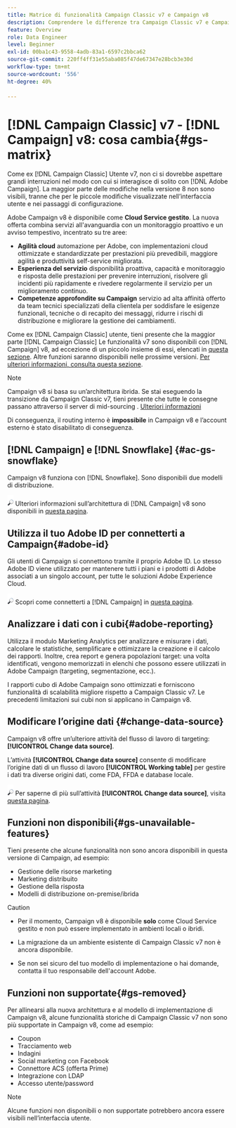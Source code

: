 ```yaml
---
title: Matrice di funzionalità Campaign Classic v7 e Campaign v8
description: Comprendere le differenze tra Campaign Classic v7 e Campaign v8
feature: Overview
role: Data Engineer
level: Beginner
exl-id: 00ba1c43-9558-4adb-83a1-6597c2bbca62
source-git-commit: 220ff4ff31e55aba085f47de67347e28bcb3e30d
workflow-type: tm+mt
source-wordcount: '556'
ht-degree: 40%

---
```


# [!DNL Campaign Classic] v7 - [!DNL Campaign] v8: cosa cambia{#gs-matrix}

Come ex [!DNL Campaign Classic] Utente v7, non ci si dovrebbe aspettare grandi interruzioni nel modo con cui si interagisce di solito con [!DNL Adobe Campaign]. La maggior parte delle modifiche nella versione 8 non sono visibili, tranne che per le piccole modifiche visualizzate nell’interfaccia utente e nei passaggi di configurazione.

Adobe Campaign v8 è disponibile come **Cloud Service gestito**. La nuova offerta combina servizi all&#39;avanguardia con un monitoraggio proattivo e un avviso tempestivo, incentrato su tre aree:

* **Agilità cloud** automazione per Adobe, con implementazioni cloud ottimizzate e standardizzate per prestazioni più prevedibili, maggiore agilità e produttività self-service migliorata.
* **Esperienza del servizio** disponibilità proattiva, capacità e monitoraggio e risposta delle prestazioni per prevenire interruzioni, risolvere gli incidenti più rapidamente e rivedere regolarmente il servizio per un miglioramento continuo.
* **Competenze approfondite su Campaign** servizio ad alta affinità offerto da team tecnici specializzati della clientela per soddisfare le esigenze funzionali, tecniche o di recapito dei messaggi, ridurre i rischi di distribuzione e migliorare la gestione dei cambiamenti.

Come ex [!DNL Campaign Classic] utente, tieni presente che la maggior parte [!DNL Campaign Classic] Le funzionalità v7 sono disponibili con [!DNL Campaign] v8, ad eccezione di un piccolo insieme di essi, elencati in [questa sezione](#gs-removed). Altre funzioni saranno disponibili nelle prossime versioni. [Per ulteriori informazioni, consulta questa sezione](#gs-unavailable-features).

>[!NOTE]
>
> Campaign v8 si basa su un’architettura ibrida. Se stai eseguendo la transizione da Campaign Classic v7, tieni presente che tutte le consegne passano attraverso il server di mid-sourcing . [Ulteriori informazioni](../architecture/architecture.md)
>
> Di conseguenza, il routing interno è **impossibile** in Campaign v8 e l’account esterno è stato disabilitato di conseguenza.


## [!DNL Campaign] e [!DNL Snowflake] {#ac-gs-snowflake}

Campaign v8 funziona con [!DNL Snowflake]. Sono disponibili due modelli di distribuzione.

![](../assets/do-not-localize/glass.png) Ulteriori informazioni sull’architettura di [!DNL Campaign] v8 sono disponibili in [questa pagina](../architecture/architecture.md).


## Utilizza il tuo Adobe ID per connetterti a Campaign{#adobe-id}

Gli utenti di Campaign si connettono tramite il proprio Adobe ID. Lo stesso Adobe ID viene utilizzato per mantenere tutti i piani e i prodotti di Adobe associati a un singolo account, per tutte le soluzioni Adobe Experience Cloud.

![](../assets/do-not-localize/glass.png) Scopri come connetterti a [!DNL Campaign] in [questa pagina](connect.md).

## Analizzare i dati con i cubi{#adobe-reporting}

Utilizza il modulo Marketing Analytics per analizzare e misurare i dati, calcolare le statistiche, semplificare e ottimizzare la creazione e il calcolo dei rapporti. Inoltre, crea report e genera popolazioni target: una volta identificati, vengono memorizzati in elenchi che possono essere utilizzati in Adobe Campaign (targeting, segmentazione, ecc.).

I rapporti cubo di Adobe Campaign sono ottimizzati e forniscono funzionalità di scalabilità migliore rispetto a Campaign Classic v7. Le precedenti limitazioni sui cubi non si applicano in Campaign v8.

## Modificare l’origine dati {#change-data-source}

Campaign v8 offre un’ulteriore attività del flusso di lavoro di targeting: **[!UICONTROL Change data source]**.

L’attività **[!UICONTROL Change data source]** consente di modificare l’origine dati di un flusso di lavoro **[!UICONTROL Working table]** per gestire i dati tra diverse origini dati, come FDA, FFDA e database locale.

![](../assets/do-not-localize/glass.png) Per saperne di più sull’attività **[!UICONTROL Change data source]**, visita [questa pagina](../config/workflows.md#change-data-source-activity).

## Funzioni non disponibili{#gs-unavailable-features}

Tieni presente che alcune funzionalità non sono ancora disponibili in questa versione di Campaign, ad esempio:

* Gestione delle risorse marketing
* Marketing distribuito
* Gestione della risposta
* Modelli di distribuzione on-premise/ibrida

>[!CAUTION]
>
>* Per il momento, Campaign v8 è disponibile **solo** come Cloud Service gestito e non può essere implementato in ambienti locali o ibridi.
>
>* La migrazione da un ambiente esistente di Campaign Classic v7 non è ancora disponibile.
>
>* Se non sei sicuro del tuo modello di implementazione o hai domande, contatta il tuo responsabile dell&#39;account Adobe.


## Funzioni non supportate{#gs-removed}

Per allinearsi alla nuova architettura e al modello di implementazione di Campaign v8, alcune funzionalità storiche di Campaign Classic v7 non sono più supportate in Campaign v8, come ad esempio:

* Coupon
* Tracciamento web
* Indagini
* Social marketing con Facebook
* Connettore ACS (offerta Prime)
* Integrazione con LDAP
* Accesso utente/password

>[!NOTE]
>
>Alcune funzioni non disponibili o non supportate potrebbero ancora essere visibili nell’interfaccia utente.
